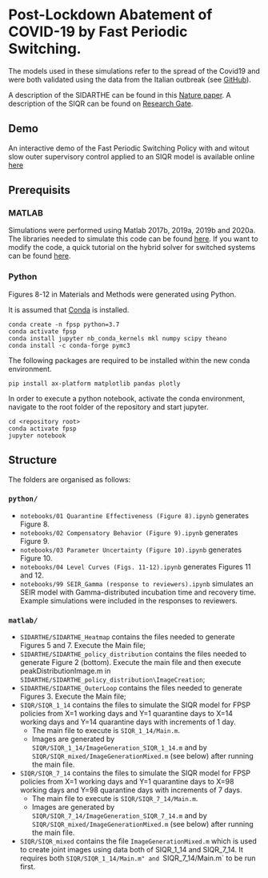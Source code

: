 # Post-Lockdown Abatement of COVID-19 by Fast Periodic Switching.

The models used in these simulations refer to the spread of the Covid19 and were both validated using the data from the Italian outbreak (see [GitHub](https://github.com/pcm-dpc/COVID-19)).

A description of the SIDARTHE can be found in this [Nature paper](https://www.nature.com/articles/s41591-020-0883-7).
A description of the SIQR can be found on [Research Gate]( https://www.researchgate.net/publication/339915690_Quantifying_undetected_COVID-19_cases_and_effects_of_containment_measures_in_Italy_Predicting_phase_2_dynamics).

## Demo

An interactive demo of the Fast Periodic Switching Policy with and witout slow outer supervisory control applied to an SIQR model is available online [here](http://samoa.dcs.gla.ac.uk/covid19dashboard/2020_10_06_group_siqr)

## Prerequisits

### MATLAB

Simulations were performed using Matlab 2017b, 2019a, 2019b and 2020a.
The libraries needed to simulate this code can be found [here](https://it.mathworks.com/matlabcentral/fileexchange/41372-hybrid-equations-toolbox-v2-04).
If you want to modify the code, a quick tutorial on the hybrid solver for switched systems can be found [here](https://www.mathworks.com/videos/hyeq-a-toolbox-for-simulation-of-hybrid-dynamical-systems-81992.html).

### Python

Figures 8-12 in Materials and Methods were generated using Python.

It is assumed that [Conda](https://docs.conda.io/en/latest/miniconda.html) is installed.
```
conda create -n fpsp python=3.7
conda activate fpsp
conda install jupyter nb_conda_kernels mkl numpy scipy theano
conda install -c conda-forge pymc3
```

The following packages are required to be installed within the new conda environment.

`pip install ax-platform matplotlib pandas plotly`

In order to execute a python notebook, activate the conda environment, navigate to the root folder of the repository and start jupyter.

```
cd <repository root>
conda activate fpsp
jupyter notebook
```

## Structure

The folders are organised as follows: 

### `python/`

- `notebooks/01 Quarantine Effectiveness (Figure 8).ipynb` generates Figure 8.
- `notebooks/02 Compensatory Behavior (Figure 9).ipynb` generates Figure 9.
- `notebooks/03 Parameter Uncertainty (Figure 10).ipynb` generates Figure 10.
- `notebooks/04 Level Curves (Figs. 11-12).ipynb` generates Figures 11 and 12.
- `notebooks/99 SEIR_Gamma (response to reviewers).ipynb` simulates an SEIR model with Gamma-distributed incubation time and recovery time. Example simulations were included in the responses to reviewers.

### `matlab/`
- `SIDARTHE/SIDARTHE_Heatmap` contains the files needed to generate Figures 5 and 7. Execute the Main file;
- `SIDARTHE/SIDARTHE_policy_distribution` contains the files needed to generate Figure 2 (bottom). Execute the main file and then execute peakDistributionImage.m in 
`SIDARTHE/SIDARTHE_policy_distribution\ImageCreation`;
- `SIDARTHE/SIDARTHE_OuterLoop` contains the files needed to generate Figures 3. Execute the Main file;
- `SIQR/SIQR_1_14` contains the files to simulate the SIQR model for FPSP policies from X=1 working days and Y=1 quarantine days to X=14 working days and Y=14 quarantine days with increments of 1 day.
    - The main file to execute is `SIQR_1_14/Main.m`. 
    - Images are generated by `SIQR/SIQR_1_14/ImageGeneration_SIQR_1_14.m` and by `SIQR/SIQR_mixed/ImageGenerationMixed.m` (see below) after running the main file.
- `SIQR/SIQR_7_14` contains the files to simulate the SIQR model for FPSP policies from X=1 working days and Y=1 quarantine days to X=98 working days and Y=98 quarantine days with increments of 7 days.
    - The main file to execute is `SIQR/SIQR_7_14/Main.m`. 
    - Images are generated by `SIQR/SIQR_7_14/ImageGeneration_SIQR_7_14.m` and by `SIQR/SIQR_mixed/ImageGenerationMixed.m` (see below) after running the main file.
- `SIQR/SIQR_mixed` contains the file `ImageGenerationMixed.m` which is used to create joint images using data both of SIQR_1_14 and SIQR_7_14. It requires both `SIQR/SIQR_1_14/Main.m" and `SIQR_7_14/Main.m` to be run first.











